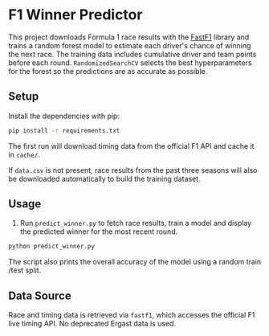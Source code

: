 # F1 Winner Predictor

This project downloads Formula 1 race results with the
[FastF1](https://github.com/theOehrly/Fast-F1) library and trains a random
forest model to estimate each driver's chance of winning the next race. The
training data includes cumulative driver and team points before each round.
`RandomizedSearchCV` selects the best hyperparameters for the forest so the
predictions are as accurate as possible.

## Setup

Install the dependencies with pip:

```bash
pip install -r requirements.txt
```

The first run will download timing data from the official F1 API and cache it in
`cache/`.

If `data.csv` is not present, race results from the past three seasons will also
be downloaded automatically to build the training dataset.

## Usage

1. Run `predict_winner.py` to fetch race results, train a model and display the
   predicted winner for the most recent round.

```bash
python predict_winner.py
```

The script also prints the overall accuracy of the model using a random train
/test split.

## Data Source

Race and timing data is retrieved via `fastf1`, which accesses the official F1
live timing API. No deprecated Ergast data is used.
